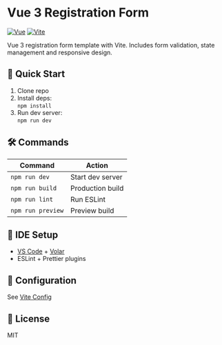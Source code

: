 # Vue 3 Registration Form

[![Vue](https://img.shields.io/badge/Vue-3.x-brightgreen)](https://vuejs.org/) [![Vite](https://img.shields.io/badge/Vite-4.x-blue)](https://vitejs.dev/)

Vue 3 registration form template with Vite. Includes form validation, state management and responsive design.

## 🚀 Quick Start

1. Clone repo
2. Install deps:  
   `npm install`
3. Run dev server:  
   `npm run dev`

## 🛠 Commands

| Command           | Action           |
| ----------------- | ---------------- |
| `npm run dev`     | Start dev server |
| `npm run build`   | Production build |
| `npm run lint`    | Run ESLint       |
| `npm run preview` | Preview build    |

## 🔧 IDE Setup

- [VS Code](https://code.visualstudio.com/) + [Volar](https://marketplace.visualstudio.com/items?itemName=Vue.volar)
- ESLint + Prettier plugins

## 📝 Configuration

See [Vite Config](https://vitejs.dev/config/)

## 📜 License

MIT

